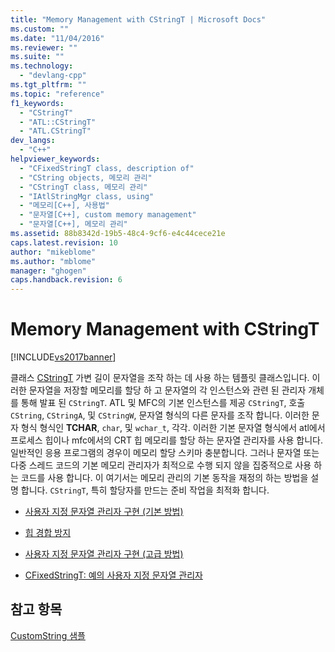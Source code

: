 ```yaml
---
title: "Memory Management with CStringT | Microsoft Docs"
ms.custom: ""
ms.date: "11/04/2016"
ms.reviewer: ""
ms.suite: ""
ms.technology: 
  - "devlang-cpp"
ms.tgt_pltfrm: ""
ms.topic: "reference"
f1_keywords: 
  - "CStringT"
  - "ATL::CStringT"
  - "ATL.CStringT"
dev_langs: 
  - "C++"
helpviewer_keywords: 
  - "CFixedStringT class, description of"
  - "CString objects, 메모리 관리"
  - "CStringT class, 메모리 관리"
  - "IAtlStringMgr class, using"
  - "메모리[C++], 사용법"
  - "문자열[C++], custom memory management"
  - "문자열[C++], 메모리 관리"
ms.assetid: 88b8342d-19b5-48c4-9cf6-e4c44cece21e
caps.latest.revision: 10
author: "mikeblome"
ms.author: "mblome"
manager: "ghogen"
caps.handback.revision: 6
---
```

# Memory Management with CStringT
[!INCLUDE[vs2017banner](../assembler/inline/includes/vs2017banner.md)]

클래스  [CStringT](../atl-mfc-shared/reference/cstringt-class.md) 가변 길이 문자열을 조작 하는 데 사용 하는 템플릿 클래스입니다.  이러한 문자열을 저장할 메모리를 할당 하 고 문자열의 각 인스턴스와 관련 된 관리자 개체를 통해 발표 된 `CStringT`.  ATL 및 MFC의 기본 인스턴스를 제공 `CStringT`, 호출 `CString`, `CStringA`, 및 `CStringW`, 문자열 형식의 다른 문자를 조작 합니다.  이러한 문자 형식 형식인  **TCHAR**, `char`, 및 `wchar_t`, 각각.  이러한 기본 문자열 형식에서 atl에서 프로세스 힙이나 mfc에서의 CRT 힙 메모리를 할당 하는 문자열 관리자를 사용 합니다.  일반적인 응용 프로그램의 경우이 메모리 할당 스키마 충분합니다.  그러나 문자열 또는 다중 스레드 코드의 기본 메모리 관리자가 최적으로 수행 되지 않을 집중적으로 사용 하는 코드를 사용 합니다.  이 여기서는 메모리 관리의 기본 동작을 재정의 하는 방법을 설명 합니다. `CStringT`, 특히 할당자를 만드는 준비 작업을 최적화 합니다.  
  
-   [사용자 지정 문자열 관리자 구현 \(기본 방법\)](../atl-mfc-shared/implementation-of-a-custom-string-manager-basic-method.md)  
  
-   [힙 경합 방지](../atl-mfc-shared/avoidance-of-heap-contention.md)  
  
-   [사용자 지정 문자열 관리자 구현 \(고급 방법\)](../atl-mfc-shared/implementation-of-a-custom-string-manager-advanced-method.md)  
  
-   [CFixedStringT: 예의 사용자 지정 문자열 관리자](../atl-mfc-shared/cfixedstringt-example-of-a-custom-string-manager.md)  
  
## 참고 항목  
 [CustomString 샘플](../top/visual-cpp-samples.md)